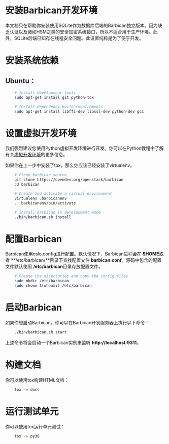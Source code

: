 # 安装Barbican开发环境  
本文档只在帮助你安装使用SQLite作为数据库后端的Barbican独立版本。因为缺乏认证以及诸如HSM之类的安全加密系统接口，所以不适合用于生产环境。此外，SQLite后端已知存在线程安全问题。此设置纯粹是为了便于开发。  

# 安装系统依赖  

## Ubuntu：  
```bash
    # Install development tools
    sudo apt-get install git python-tox

    # Install dependency build requirements
    sudo apt-get install libffi-dev libssl-dev python-dev gcc
```  

# 设置虚拟开发环境  
我们强烈建议您使用Python虚拟开发环境进行开发。你可以在Python教程中了解有关<u>虚拟开发环境</u>的更多信息。  

如果你在上一步中安装了tox，那么你应该已经安装了virtualenv。  
```bash
    # Clone barbican source
    git clone https://opendev.org/openstack/barbican
    cd barbican

    # Create and activate a virtual environment
    virtualenv .barbicanenv
    . .barbicanenv/bin/activate

    # Install barbican in development mode
    ./bin/barbican.sh install
```

# 配置Barbican
Barbican使用oslo.config进行配置。默认情况下，Barbican进程会在 **$HOME**或者 **/etc/barbican/**目录下查找配置文件 **barbican.conf**。源码中包含的配置文件默认使用 **/etc/barbican**目录存放配置文件。  
```bash
    # Create the directories and copy the config files
    sudo mkdir /etc/barbican
    sudo chown $(whoami) /etc/barbican
```  

# 启动Barbican  
如果你想启动Barbican，你可以在Barbican开发服务器上执行以下命令：  
```bash
    ./bin/barbican.sh start
```  

上述命令将会启动一个Barbican实例来监听 **http://localhost:9311**。  
# 构建文档  
你可以使用tox构建HTML文档：  
```bash
    tox -e docs
```

# 运行测试单元  
你可以使用tox运行单元测试：  
```bash  
    tox -e py36
```